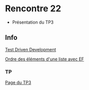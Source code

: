 # Rencontre 22

- Présentation du TP3

## Info

[Test Driven Development](/info/TDD)

[Ordre des éléments d'une liste avec EF](/info/DataOrder)

### TP

[Page du TP3](/tps/tp3)
